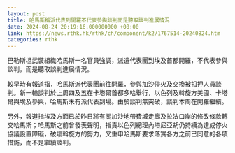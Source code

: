 ```yaml
---
layout: post
title: 哈馬斯稱派代表到開羅不代表參與談判而是聽取談判進展情況
date: 2024-08-24 20:19:16.000000000 +08:00
link: https://news.rthk.hk/rthk/ch/component/k2/1767514-20240824.htm
categories: rthk
---
```


巴勒斯坦武裝組織哈馬斯一名官員強調，派遣代表團到埃及首都開羅，不代表參與談判，而是聽取談判進展情況。

較早時有報道指，哈馬斯派代表團前往開羅，參與加沙停火及交換被扣押人員談判。新一輪談判於上周四及五在卡塔爾首都多哈舉行，以色列及斡旋方美國、卡塔爾與埃及參與，哈馬斯未有派代表到場。由於談判無突破，談判本周在開羅繼續。

另外，報道指埃及方面已於昨日將有關加沙地帶費城走廊及拉法口岸的修改條款轉交哈馬斯；哈馬斯之前曾發表聲明，指責以色列總理內塔尼亞胡仍持續為達成停火協議設置障礙，破壞斡旋方的努力，又重申哈馬斯要求落實各方之前已同意的各項措施，而不是繼續談判。
